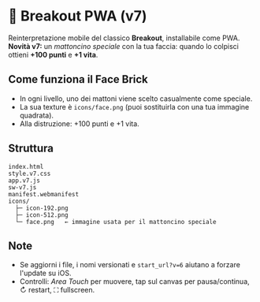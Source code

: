 
# 🎾 Breakout PWA (v7)

Reinterpretazione mobile del classico **Breakout**, installabile come PWA.  
**Novità v7:** un *mattoncino speciale* con la tua faccia: quando lo colpisci ottieni **+100 punti** e **+1 vita**.

## Come funziona il Face Brick
- In ogni livello, uno dei mattoni viene scelto casualmente come speciale.
- La sua texture è `icons/face.png` (puoi sostituirla con una tua immagine quadrata).
- Alla distruzione: +100 punti e +1 vita.

## Struttura
```
index.html
style.v7.css
app.v7.js
sw-v7.js
manifest.webmanifest
icons/
  ├─ icon-192.png
  ├─ icon-512.png
  └─ face.png   ← immagine usata per il mattoncino speciale
```

## Note
- Se aggiorni i file, i nomi versionati e `start_url?v=6` aiutano a forzare l'update su iOS.
- Controlli: *Area Touch* per muovere, tap sul canvas per pausa/continua, ↻ restart, ⛶ fullscreen.
